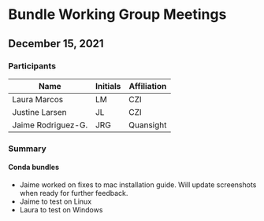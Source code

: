 # Bundle Working Group Meetings

## December 15, 2021

### Participants

|       Name         | Initials | Affiliation |
| ------------------ | -------- | ----------- |
| Laura Marcos       |   LM     |  CZI        |
| Justine Larsen     |   JL     |  CZI        |
| Jaime Rodriguez-G. |   JRG    |  Quansight  |


### Summary

#### Conda bundles

* Jaime worked on fixes to mac installation guide. Will update screenshots when ready for further feedback.
* Jaime to test on Linux
* Laura to test on Windows

